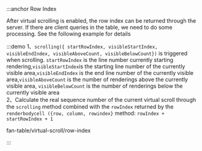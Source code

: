 :::anchor Row Index

After virtual scrolling is enabled, the row index can be returned through the server. If there are client queries in the table, we need to do some processing. See the following example for details

:::demo 1、`scrolling({ startRowIndex, visibleStartIndex, visibleEndIndex, visibleAboveCount, visibleBelowCount})` is triggered when scrolling. `startRowIndex` is the line number currently starting rendering,`visibleStartIndex`is the starting line number of the currently visible area,`visibleEndIndex` is the end line number of the currently visible area,`visibleAboveCount` is the number of renderings above the currently visible area, `visibleBelowCount` is the number of renderings below the currently visible area<br>2、Calculate the real sequence number of the current virtual scroll through the `scrolling` method combined with the `rowIndex` returned by the `renderbodycell ({row, column, rowindex}` method: `rowIndex + startRowIndex + 1`

fan-table/virtual-scroll/row-index

:::

